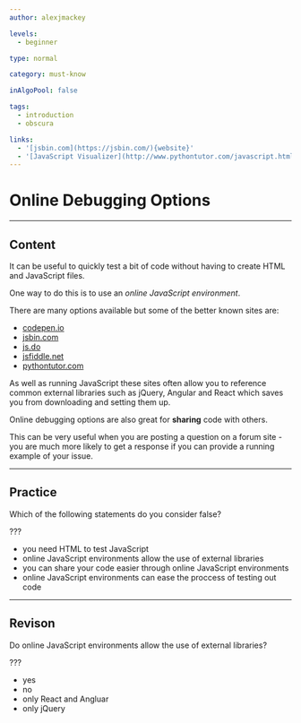 ```yaml
---
author: alexjmackey

levels:
  - beginner

type: normal

category: must-know

inAlgoPool: false

tags:
  - introduction
  - obscura

links:
  - '[jsbin.com](https://jsbin.com/){website}'
  - '[JavaScript Visualizer](http://www.pythontutor.com/javascript.html#mode=edit){website}'
---
```


# Online Debugging Options

---

## Content

It can be useful to quickly test a bit of code without having to create HTML and JavaScript files.

One way to do this is to use an _online JavaScript environment_.

There are many options available but some of the better known sites are:

- [codepen.io](https://codepen.io)
- [jsbin.com](https://jsbin.com)
- [js.do](https://js.do)
- [jsfiddle.net](https://jsfiddle.net)
- [pythontutor.com](https://pythontutor.com)

As well as running JavaScript these sites often allow you to reference common external libraries such as jQuery, Angular and React which saves you from downloading and setting them up.

Online debugging options are also great for **sharing** code with others.

This can be very useful when you are posting a question on a forum site - you are much more likely to get a response if you can provide a running example of your issue.

---

## Practice

Which of the following statements do you consider false?

???

- you need HTML to test JavaScript
- online JavaScript environments allow the use of external libraries
- you can share your code easier through online JavaScript environments
- online JavaScript environments can ease the proccess of testing out code

---

## Revison

Do online JavaScript environments allow the use of external libraries?

???

- yes
- no
- only React and Angluar
- only jQuery
